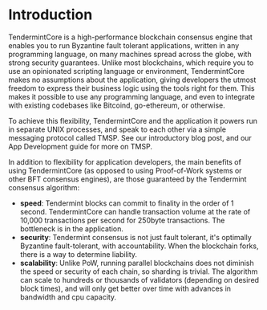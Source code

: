 # Introduction

TendermintCore is a high-performance blockchain consensus engine that enables you to run Byzantine fault tolerant applications, written in any programming language, on many machines spread across the globe, with strong security guarantees.  Unlike most blockchains, which require you to use an opinionated scripting language or environment, TendermintCore makes no assumptions about the application, giving developers the utmost freedom to express their business logic using the tools right for them. This makes it possible to use any programming language, and even to integrate with existing codebases like Bitcoind, go-ethereum, or otherwise.

To achieve this flexibility, TendermintCore and the application it powers run in separate UNIX processes, and speak to each other via a simple messaging protocol called TMSP. See our <router-link to="/blog/tmsp-the-tendermint-socket-protocol">introductory blog post</router-link>, and our <router-link to="/docs/guides-app/development">App Development</router-link> guide for more on TMSP.

In addition to flexibility for application developers, the main benefits of using TendermintCore (as opposed to using Proof-of-Work systems or other BFT consensus engines), are those guaranteed by the <router-link to="/docs/internals/consensus">Tendermint consensus algorithm</router-link>:

* __speed__: Tendermint blocks can commit to finality in the order of 1 second. TendermintCore can handle transaction volume at the rate of 10,000 transactions per second for 250byte transactions.  The bottleneck is in the application.
* __security__: Tendermint consensus is not just fault tolerant, it's optimally Byzantine fault-tolerant, with accountability.  When the blockchain forks, there is a way to determine liability.
* __scalability__: Unlike PoW, running parallel blockchains does not diminish the speed or security of each chain, so sharding is trivial. The algorithm can scale to hundreds or thousands of validators (depending on desired block times), and will only get better over time with advances in bandwidth and cpu capacity.
